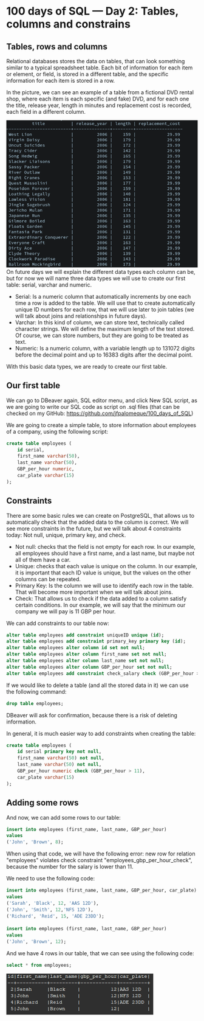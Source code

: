 # 100 days of SQL — Day 2: Tables, columns and constrains 
## Tables, rows and columns
Relational databases stores the data on tables, that can look something similar to a typical spreadsheet table. Each bit of information for each item or element, or field, is stored in a different table, and the specific information for each item is stored in a row.

In the picture, we can see an example of a table from a fictional DVD rental shop, where each item is each specific (and fake) DVD, and for each one the title, release year, length in minutes and replacement cost is recorded, each field in a different column.


![](https://github.com/jfpalomeque/100_days_of_SQL/blob/main/day_2/Pasted%20image%2020220726192606.png)
On future days we will explain the different data types each column can be, but for now we will name three data types we will use to create our first table: serial, varchar and numeric.

* Serial: Is a numeric column that automatically increments by one each time a row is added to the table. We will use that to create automatically unique ID numbers for each row, that we will use later to join tables (we will talk about joins and relationships in future days).
* Varchar: In this kind of column, we can store text, technically called character strings. We will define the maximum length of the text stored. Of course, we can store numbers, but they are going to be treated as text.
* Numeric: Is a numeric column, with a variable length up to 131072 digits before the decimal point and up to 16383 digits after the decimal point.

With this basic data types, we are ready to create our first table.

## Our first table

We can go to DBeaver again, SQL editor menu, and click New SQL script, as we are going to write our SQL code as script on .sql files (that can be checked on my GitHub: https://github.com/jfpalomeque/100_days_of_SQL)

We are going to create a simple table, to store information about employees of a company, using the following script:

``` sql
create table employees (
	id serial,
	first_name varchar(50),
	last_name varchar(50),
	GBP_per_hour numeric,
	car_plate varchar(15)
);
```


## Constraints
There are some basic rules we can create on PostgreSQL, that allows us to automatically check that the added data to the column is correct. We will see more constraints in the future, but we will talk about 4 constraints today: Not null, unique, primary key, and check.

* Not null: checks that the field is not empty for each row. In our example, all employees should have a first name, and a last name, but maybe not all of them have a car.
* Unique: checks that each value is unique on the column. In our example, it is important that each ID value is unique, but the values on the other columns can be repeated.
* Primary Key: Is the column we will use to identify each row in the table. That will become more important when we will talk about joins.
* Check: That allows us to check if the data added to a column satisfy certain conditions. In our example, we will say that the minimum our company we will pay is 11 GBP per hour.

We can add constraints to our table now:
 ```sql
alter table employees add constraint uniqueID unique (id);
alter table employees add constraint primary_key primary key (id);
alter table employees alter column id set not null;
alter table employees alter column first_name set not null;
alter table employees alter column last_name set not null;
alter table employees alter column GBP_per_hour set not null;
alter table employees add constraint check_salary check (GBP_per_hour > 11);

```

If we would like to delete a table (and all the stored data in it) we can use the following command:

```sql
drop table employees;
```
DBeaver will ask for confirmation, because there is a risk of deleting information.

In general, it is much easier way to add constraints when creating the table:

``` sql
create table employees (
	id serial primary key not null,
	first_name varchar(50) not null,
	last_name varchar(50) not null,
	GBP_per_hour numeric check (GBP_per_hour > 11),
	car_plate varchar(15)
);
```

## Adding some rows
And now, we can add some rows to our table:

``` sql
insert into employees (first_name, last_name, GBP_per_hour)
values
('John', 'Brown', 8);
```

When using that code, we will have the following error:  new row for relation "employees" violates check constraint "employees_gbp_per_hour_check", because the number for the salary is lower than 11.

We need to use the following code:
```sql
insert into employees (first_name, last_name, GBP_per_hour, car_plate)
values
('Sarah', 'Black', 12, 'AAS 12D'),
('John', 'Smith', 12,'NFS 12D'),
('Richard', 'Reid', 15, 'ADE 23DD');

insert into employees (first_name, last_name, GBP_per_hour)
values
('John', 'Brown', 12);
```

And we have 4 rows in our table, that we can see using the following code:
``` sql
select * from employees;
```
![](https://github.com/jfpalomeque/100_days_of_SQL/blob/main/day_2/Pasted%20image%2020220726212334.png)
